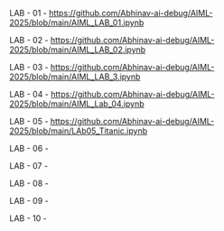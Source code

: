 LAB - 01 - https://github.com/Abhinav-ai-debug/AIML-2025/blob/main/AIML_LAB_01.ipynb

LAB - 02 - https://github.com/Abhinav-ai-debug/AIML-2025/blob/main/AIML_LAB_02.ipynb

LAB - 03 - https://github.com/Abhinav-ai-debug/AIML-2025/blob/main/AIML_LAB_3.ipynb

LAB - 04 - https://github.com/Abhinav-ai-debug/AIML-2025/blob/main/AIML_Lab_04.ipynb

LAB - 05 - https://github.com/Abhinav-ai-debug/AIML-2025/blob/main/LAb05_Titanic.ipynb

LAB - 06 -

LAB - 07 -

LAB - 08 -

LAB - 09 -

LAB - 10 -
